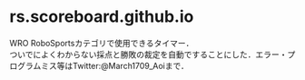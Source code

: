 # rs.scoreboard.github.io
WRO RoboSportsカテゴリで使用できるタイマー．<br>
ついでによくわからない採点と勝敗の裁定を自動ですることにした．エラー・プログラムミス等はTwitter:@March1709_Aoiまで．
